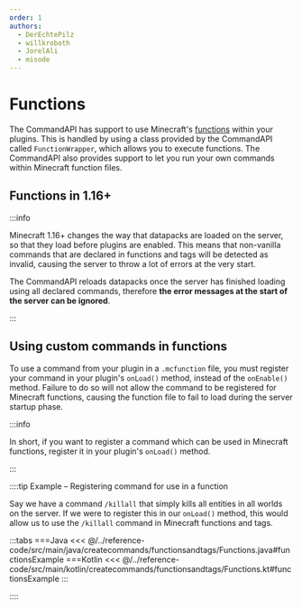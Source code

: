```yaml
---
order: 1
authors:
  - DerEchtePilz
  - willkroboth
  - JorelAli
  - misode
---
```


# Functions

The CommandAPI has support to use Minecraft's [functions](https://minecraft.wiki/w/Function_(Java_Edition)) within your plugins. This is handled by using a class provided by the CommandAPI called `FunctionWrapper`, which allows you to execute functions. The CommandAPI also provides support to let you run your own commands within Minecraft function files.

## Functions in 1.16+

:::info

Minecraft 1.16+ changes the way that datapacks are loaded on the server, so that they load before plugins are enabled. This means that non-vanilla commands that are declared in functions and tags will be detected as invalid, causing the server to throw a lot of errors at the very start.

The CommandAPI reloads datapacks once the server has finished loading using all declared commands, therefore **the error messages at the start of the server can be ignored**.

:::

## Using custom commands in functions

To use a command from your plugin in a `.mcfunction` file, you must register your command in your plugin's `onLoad()` method, instead of the `onEnable()` method. Failure to do so will not allow the command to be registered for Minecraft functions, causing the function file to fail to load during the server startup phase.

:::info

In short, if you want to register a command which can be used in Minecraft functions, register it in your plugin's `onLoad()` method.

:::

::::tip Example – Registering command for use in a function

Say we have a command `/killall` that simply kills all entities in all worlds on the server. If we were to register this in our `onLoad()` method, this would allow us to use the `/killall` command in Minecraft functions and tags.

:::tabs
===Java
<<< @/../reference-code/src/main/java/createcommands/functionsandtags/Functions.java#functionsExample
===Kotlin
<<< @/../reference-code/src/main/kotlin/createcommands/functionsandtags/Functions.kt#functionsExample
:::

::::
